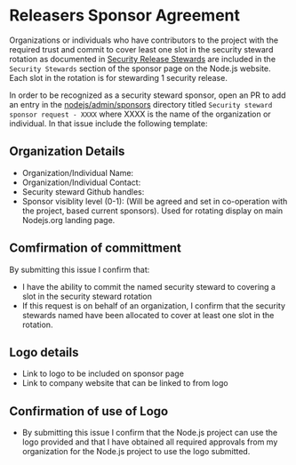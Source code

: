 # Releasers Sponsor Agreement

Organizations or individuals who have contributors to the project with the
required trust and commit to cover least one slot in the
security steward rotation as documented in 
[Security Release Stewards](https://github.com/nodejs/node#security-release-stewards)
are included in the `Security Stewards` section of
the sponsor page on the Node.js website. Each slot in the rotation is
for stewarding 1 security release.

In order to be recognized as a security steward sponsor, open an PR to add an entry
in the [nodejs/admin/sponsors](https://github.com/nodejs/sponsors) directory titled
`Security steward sponsor request - XXXX` where XXXX is the name of the organization
or individual. In that issue include the following template:

## Organization Details

* Organization/Individual Name:
* Organization/Individual Contact: 
* Security steward Github handles: 
* Sponsor visiblity level (0-1):   (Will be agreed and set in co-operation with the project, based
  current sponsors). Used for rotating display on main Nodejs.org landing page.

## Comfirmation of committment

By submitting this issue I confirm that:

* I have the ability to commit the named security steward to covering a slot
  in the security steward rotation
* If this request is on behalf of an organization, I confirm that the 
  security stewards named have been allocated to cover at least one slot in the
  rotation.

## Logo details

* Link to logo to be included on sponsor page
* Link to company website that can be linked to from logo

## Confirmation of use of Logo

*  By submitting this issue I confirm that the Node.js project can
   use the logo provided and that I have obtained all required
   approvals from my organization for the Node.js project to use
   the logo submitted.





